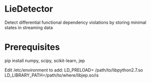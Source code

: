 # LieDetector
Detect differential functional dependency violations by storing minimal states in streaming data

# Prerequisites
pip install numpy, scipy, scikit-learn, jep

Edit /etc/environment to add:
LD_PRELOAD= /path/to/libpython2.7.so
LD_LIBRARY_PATH=/path/to/where/libjep.so/is

